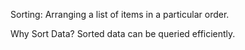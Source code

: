 Sorting: Arranging a list of items in a particular order.

Why Sort Data?
  Sorted data can be queried efficiently.
  
